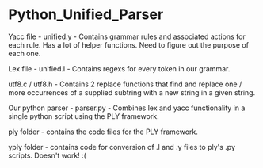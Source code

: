 # Python_Unified_Parser


Yacc file - unified.y - Contains grammar rules and associated actions for each rule. Has a lot of helper functions. Need to figure out the purpose of each one.

Lex file - unified.l - Contains regexs for every token in our grammar.

utf8.c / utf8.h - Contains 2 replace functions that find and replace one / more occurrences of a supplied subtring with a new string in a given string.

Our python parser - parser.py - Combines lex and yacc functionality in a single python script using the PLY framework.

ply folder - contains the code files for the PLY framework.

yply folder - contains code for conversion of .l and .y files to ply's .py scripts. Doesn't work! :(
